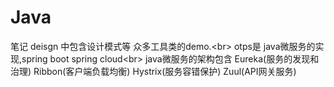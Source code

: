 # Java
笔记
deisgn 中包含设计模式等 众多工具类的demo.\<br>
otps是 java微服务的实现,spring boot spring cloud\<br>
java微服务的架构包含 Eureka(服务的发现和治理) Ribbon(客户端负载均衡) Hystrix(服务容错保护) Zuul(API网关服务)